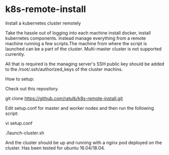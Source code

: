 # k8s-remote-install
Install a kubernetes cluster remotely

Take the hassle out of logging into each machine install docker, install kubernetes components. Instead manage everything from a remote machine running a few scripts.The machine from where the script is launched can be a part of the cluster. Multi-master cluster is not supported currently.

All that is required is the managing server's SSH public key should be added to the /root/.ssh/authorized_keys of the cluster machins.

How to setup:

Check out this repository. 

git clone https://github.com/ratulb/k8s-remote-install.git

Edit setup.conf for master and worker nodes and then run the following script:

vi setup.conf

./launch-cluster.sh

And the cluster should be up and running with a nginx pod deployed on the cluster. Has been tested for ubuntu 16.04/18.04.



